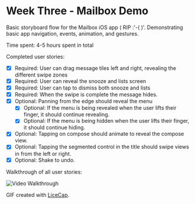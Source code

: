 # Week Three - Mailbox Demo

Basic storyboard flow for the Mailbox iOS app ( RIP :'-( )'. Demonstrating basic app navigation, events, animation, and gestures.

Time spent: 4-5 hours spent in total

Completed user stories:

  * [x] Required: User can drag message tiles left and right, revealing the different swipe zones
  * [x] Required: User can reveal the snooze and lists screen
  * [x] Required: User can tap to dismiss both snooze and lists
  * [x] Required: When the swipe is complete the message hides.
  * [x] Optional: Panning from the edge should reveal the menu
    * [x] Optional: If the menu is being revealed when the user lifts their finger, it should continue revealing.
    * [x] Optional: If the menu is being hidden when the user lifts their finger, it should continue hiding.
  * [x] Optional: Tapping on compose should animate to reveal the compose view.
  * [x] Optional: Tapping the segmented control in the title should swipe views in from the left or right.
  * [x] Optional: Shake to undo.

Walkthrough of all user stories:

![Video Walkthrough](mailbox.gif)

GIF created with [LiceCap](http://www.cockos.com/licecap/).
